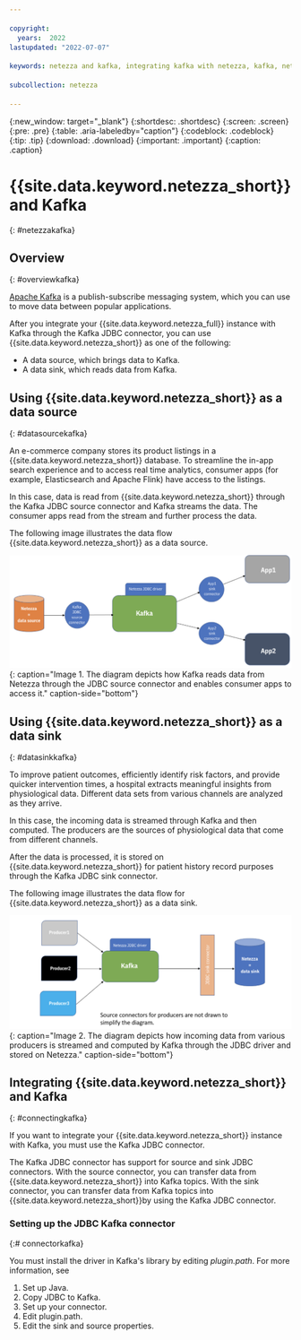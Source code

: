 ```yaml
---

copyright:
  years:  2022
lastupdated: "2022-07-07"

keywords: netezza and kafka, integrating kafka with netezza, kafka, netezza as a data sink, netezza as a data source,

subcollection: netezza

---
```


{:new_window: target="_blank"}
{:shortdesc: .shortdesc}
{:screen: .screen}
{:pre: .pre}
{:table: .aria-labeledby="caption"}
{:codeblock: .codeblock}
{:tip: .tip}
{:download: .download}
{:important: .important}
{:caption: .caption}

# {{site.data.keyword.netezza_short}} and Kafka
{: #netezzakafka}

## Overview
{: #overviewkafka}

[Apache Kafka](https://kafka.apache.org/documentation/) is a publish-subscribe messaging system, which you can use to move data between popular applications.

After you integrate your {{site.data.keyword.netezza_full}} instance with Kafka through the Kafka JDBC connector, you can use {{site.data.keyword.netezza_short}} as one of the following:

- A data source, which brings data to Kafka.
- A data sink, which reads data from Kafka.

## Using {{site.data.keyword.netezza_short}} as a data source
{: #datasourcekafka}

An e-commerce company stores its product listings in a {{site.data.keyword.netezza_short}} database. To streamline the in-app search experience and to access real time analytics, consumer apps (for example, Elasticsearch and Apache Flink) have access to the listings.

In this case, data is read from {{site.data.keyword.netezza_short}} through the Kafka JDBC source connector and Kafka streams the data. The consumer apps read from the stream and further process the data.

The following image illustrates the data flow {{site.data.keyword.netezza_short}} as a data source.

![{{site.data.keyword.netezza_short}} as a data source](images/nzdatasource.png){: caption="Image 1. The diagram depicts how Kafka reads data from Netezza through the JDBC source connector and enables consumer apps to access it." caption-side="bottom"}


## Using {{site.data.keyword.netezza_short}} as a data sink
{: #datasinkkafka}

To improve patient outcomes, efficiently identify risk factors, and provide quicker intervention times, a hospital extracts meaningful insights from physiological data. Different data sets from various channels are analyzed as they arrive.

In this case, the incoming data is streamed through Kafka and then computed. The producers are the sources of physiological data that come from different channels.

After the data is processed, it is stored on {{site.data.keyword.netezza_short}} for patient history record purposes through the Kafka JDBC sink connector.

The following image illustrates the data flow for {{site.data.keyword.netezza_short}} as a data sink.


![{{site.data.keyword.netezza_short}} as a data sink](images/nzsink.png){: caption="Image 2. The diagram depicts how incoming data from various producers is streamed and computed by Kafka through the JDBC driver and stored on Netezza." caption-side="bottom"}


## Integrating {{site.data.keyword.netezza_short}} and Kafka
{: #connectingkafka}

If you want to integrate your {{site.data.keyword.netezza_short}} instance with Kafka, you must use the Kafka JDBC connector.

The Kafka JDBC connector has support for source and sink JDBC connectors. With the source connector, you can transfer data from {{site.data.keyword.netezza_short}} into Kafka topics. With the sink connector, you can transfer data from Kafka topics into {{site.data.keyword.netezza_short}}by using the Kafka JDBC connector.


### Setting up the JDBC Kafka connector
{:# connectorkafka}

You must install the driver in Kafka's library by editing *plugin.path*. For more information, see


1. Set up Java.
1. Copy JDBC to Kafka.
1. Set up your connector.
1. Edit plugin.path.
1. Edit the sink and source properties.
